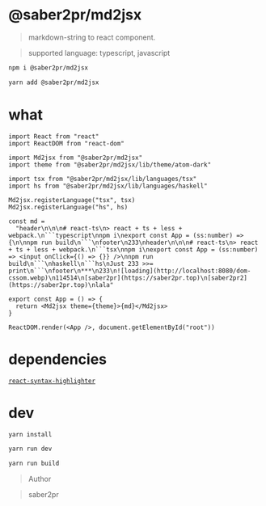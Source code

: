 # @saber2pr/md2jsx

> markdown-string to react component.

> supported language: typescript, javascript

```bash
npm i @saber2pr/md2jsx

yarn add @saber2pr/md2jsx
```

# what

````tsx
import React from "react"
import ReactDOM from "react-dom"

import Md2jsx from "@saber2pr/md2jsx"
import theme from "@saber2pr/md2jsx/lib/theme/atom-dark"

import tsx from "@saber2pr/md2jsx/lib/languages/tsx"
import hs from "@saber2pr/md2jsx/lib/languages/haskell"

Md2jsx.registerLanguage("tsx", tsx)
Md2jsx.registerLanguage("hs", hs)

const md =
  "header\n\n\n# react-ts\n> react + ts + less + webpack.\n```typescript\nnpm i\nexport const App = (ss:number) => {\n\nnpm run build\n```\nfooter\n233\nheader\n\n\n# react-ts\n> react + ts + less + webpack.\n```tsx\nnpm i\nexport const App = (ss:number) => <input onClick={() => {}} />\nnpm run build\n```\nhaskell\n```hs\nJust 233 >>= print\n```\nfooter\n***\n233\n![loading](http://localhost:8080/dom-cssom.webp)\n114514\n[saber2pr](https://saber2pr.top)\n[saber2pr2](https://saber2pr.top)\nlala"

export const App = () => {
  return <Md2jsx theme={theme}>{md}</Md2jsx>
}

ReactDOM.render(<App />, document.getElementById("root"))
````

# dependencies

[`react-syntax-highlighter`](https://github.com/conorhastings/react-syntax-highlighter)

# dev

```bash
yarn install

yarn run dev

yarn run build
```

> Author

> saber2pr

